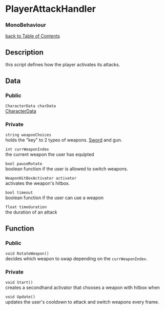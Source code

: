 # PlayerAttackHandler
### MonoBehaviour

[back to Table of Contents](/TableOfContents.md)

## Description  
this script defines how the player activates its attacks.

## Data

### Public

`CharacterData charData`  
[CharacterData](/Assets/Scripts/Character/CharacterData.md)

### Private

`string weaponChoices`  
holds the "key" to 2 types of weapons. [Sword](/Assets/Scripts/Weapon/Sword/SwordAttackBehavior.md) and gun.

`int currWeaponIndex`  
the current weapon the user has equipted

`bool pauseRotate`  
boolean function if the user is allowed to switch weapons.

`WeaponHitBoxActivator activator`  
activates the weapon's hitbox.

`bool timeout`  
boolean function if the user can use a weapon

`float timeduration`  
the duration of an attack

## Function

### Public

`void RotateWeapon()`  
decides which weapon to swap depending on the `currWeaponIndex`.

### Private 

`void Start()`  
creates a secondhand activator that chooses a weapon with hitbox when 

`void Update()`  
 updates the user's cooldown to attack and switch weapons every frame.